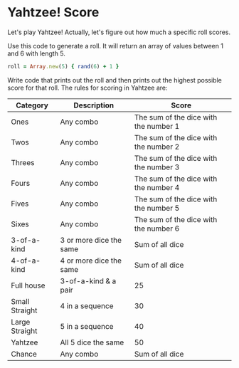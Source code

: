 # Yahtzee! Score

Let's play Yahtzee! Actually, let's figure out how much a specific roll scores.

Use this code to generate a roll. It will return an array of values between 1 and 6 with length 5.

```ruby
roll = Array.new(5) { rand(6) + 1 }
```

Write code that prints out the roll and then prints out the highest possible score for that roll. The rules for scoring in Yahtzee are:

| Category       | Description             | Score                                 |
|----------------|-------------------------|---------------------------------------|
| Ones           | Any combo               | The sum of the dice with the number 1 |
| Twos           | Any combo               | The sum of the dice with the number 2 |
| Threes         | Any combo               | The sum of the dice with the number 3 |
| Fours          | Any combo               | The sum of the dice with the number 4 |
| Fives          | Any combo               | The sum of the dice with the number 5 |
| Sixes          | Any combo               | The sum of the dice with the number 6 |
| 3-of-a-kind    | 3 or more dice the same | Sum of all dice                       |
| 4-of-a-kind    | 4 or more dice the same | Sum of all dice                       |
| Full house     | 3-of-a-kind & a pair    | 25                                    |
| Small Straight | 4 in a sequence         | 30                                    |
| Large Straight | 5 in a sequence         | 40                                    |
| Yahtzee        | All 5 dice the same     | 50                                    |
| Chance         | Any combo               | Sum of all dice                       |
